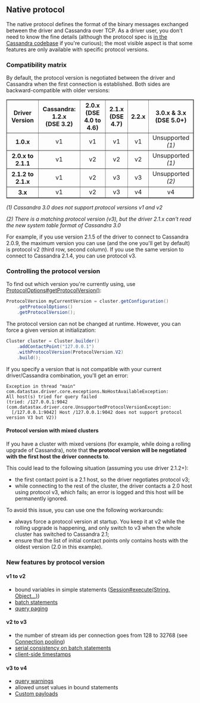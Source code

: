 ## Native protocol

The native protocol defines the format of the binary messages exchanged
between the driver and Cassandra over TCP. As a driver user, you don't
need to know the fine details (although the protocol spec is [in the
Cassandra codebase][native_spec] if you're curious); the most visible
aspect is that some features are only available with specific protocol
versions.

[native_spec]: https://github.com/apache/cassandra/tree/trunk/doc

### Compatibility matrix

By default, the protocol version is negotiated between the driver and
Cassandra when the first connection is established. Both sides are
backward-compatible with older versions:

<table border="1" style="text-align:center; width:100%;margin-bottom:1em;">
<tr><th>Driver Version</th><th>Cassandra: 1.2.x<br/>(DSE 3.2)</th><th>2.0.x<br/>(DSE 4.0 to 4.6)
</th><th>2.1.x<br/>(DSE 4.7)</th><th>2.2.x</th><th>3.0.x &amp; 3.x<br/>(DSE 5.0+)</th></tr>
<tr><th>1.0.x</th> <td>v1</td> <td>v1</td>  <td>v1</td> <td>v1</td>  <td>Unsupported <i>(1)</i></td> </tr>
<tr><th>2.0.x to 2.1.1</th> <td>v1</td> <td>v2</td>  <td>v2</td> <td>v2</td> <td>Unsupported <i>(1)</i></td> </tr>
<tr><th>2.1.2 to 2.1.x</th> <td>v1</td> <td>v2</td>  <td>v3</td> <td>v3</td> <td>Unsupported <i>(2)</i></td> </tr>
<tr><th>3.x</th> <td>v1</td> <td>v2</td>  <td>v3</td> <td>v4</td> <td>v4</td> </tr>
</table>

*(1) Cassandra 3.0 does not support protocol versions v1 and v2*

*(2) There is a matching protocol version (v3), but the driver 2.1.x can't read the new system table format of Cassandra 3.0*

For example, if you use version 2.1.5 of the driver to connect to
Cassandra 2.0.9, the maximum version you can use (and the one you'll get
by default) is protocol v2 (third row, second column). If you use the
same version to connect to Cassandra 2.1.4, you can use protocol v3.

### Controlling the protocol version

To find out which version you're currently using, use
[ProtocolOptions#getProtocolVersion()][gpv]:

```java
ProtocolVersion myCurrentVersion = cluster.getConfiguration()
    .getProtocolOptions()
    .getProtocolVersion();
```

The protocol version can not be changed at runtime. However, you can
force a given version at initialization:

```java
Cluster cluster = Cluster.builder()
    .addContactPoint("127.0.0.1")
    .withProtocolVersion(ProtocolVersion.V2)
    .build();
```

If you specify a version that is not compatible with your current
driver/Cassandra combination, you'll get an error:

```
Exception in thread "main" com.datastax.driver.core.exceptions.NoHostAvailableException:
All host(s) tried for query failed
(tried: /127.0.0.1:9042 (com.datastax.driver.core.UnsupportedProtocolVersionException:
  [/127.0.0.1:9042] Host /127.0.0.1:9042 does not support protocol version V3 but V2))
```

[gpv]: http://docs.datastax.com/en/drivers/java/3.6/com/datastax/driver/core/ProtocolOptions.html#getProtocolVersion--

#### Protocol version with mixed clusters

If you have a cluster with mixed versions (for example, while doing a
rolling upgrade of Cassandra), note that **the protocol version will be
negotiated with the first host the driver connects to**.

This could lead to the following situation (assuming you use driver
2.1.2+):

* the first contact point is a 2.1 host, so the driver negotiates
  protocol v3;
* while connecting to the rest of the cluster, the driver contacts a 2.0
  host using protocol v3, which fails; an error is logged and this host
  will be permanently ignored.

To avoid this issue, you can use one the following workarounds:

* always force a protocol version at startup. You keep it at v2 while
  the rolling upgrade is happening, and only switch to v3 when the whole
  cluster has switched to Cassandra 2.1;
* ensure that the list of initial contact points only contains hosts
  with the oldest version (2.0 in this example).


### New features by protocol version

#### v1 to v2

* bound variables in simple statements
  ([Session#execute(String, Object...)](http://docs.datastax.com/en/drivers/java/3.6/com/datastax/driver/core/Session.html#execute-java.lang.String-java.lang.Object...-))
* [batch statements](http://docs.datastax.com/en/drivers/java/3.6/com/datastax/driver/core/BatchStatement.html)
* [query paging](../paging/index)

#### v2 to v3

* the number of stream ids per connection goes from 128 to 32768 (see
  [Connection pooling](../pooling/index))
* [serial consistency on batch statements](http://docs.datastax.com/en/drivers/java/3.6/com/datastax/driver/core/BatchStatement.html#setSerialConsistencyLevel-com.datastax.driver.core.ConsistencyLevel-)
* [client-side timestamps](../query_timestamps/index)

#### v3 to v4

* [query warnings](http://docs.datastax.com/en/drivers/java/3.6/com/datastax/driver/core/ExecutionInfo.html#getWarnings--)
* allowed unset values in bound statements
* [Custom payloads](../custom_payloads/index)
